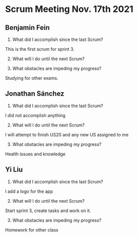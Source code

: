 # Scrum Meeting Nov. 17th 2021

## Benjamin Fein

1.	What did I accomplish since the last Scrum?

This is the first scrum for sprint 3.

2.	What will I do until the next Scrum?


3.	What obstacles are impeding my progress?

Studying for other exams.

## Jonathan Sánchez

1.	What did I accomplish since the last Scrum?

I did not accomplish anything

2.	What will I do until the next Scrum?

I will attempt to finish US20 and any new US assigned to me

3.	What obstacles are impeding my progress?

Health issues and knowledge

## Yi Liu

1.	What did I accomplish since the last Scrum?

I add a logo for the app

2.	What will I do until the next Scrum?

Start sprint 3, create tasks and work on it.

3.	What obstacles are impeding my progress?

Homework for other class
